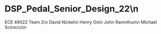# DSP_Pedal_Senior_Design_22\n
ECE 49022 Team 2\n
David Nickel\n
Henry Oo\n
John Ramnthun\n
Michael Scirocco\n
